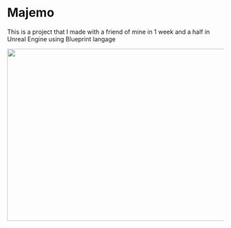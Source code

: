 # Majemo
This is a project that I made with a friend of mine in 1 week and a half in Unreal Engine using Blueprint langage

<img src="https://d2homsd77vx6d2.cloudfront.net/cache/e/4/1701a4a1f0b57b4d317e77904412d9.gif" width="700" height="400" />
